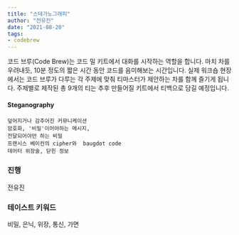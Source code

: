 ```yaml
---
title: "스테가노그래피"
author: "전유진"
date: "2021-08-20"
tags:
- codebrew
---
```


코드 브루(Code Brew)는 코드 밀 키트에서 대화를 시작하는 역할을 합니다. 
마치 차를 우려내듯, 10분 정도의 짧은 시간 동안 코드를 음미해보는 시간입니다. 
실제 워크숍 현장에서는 코드 브루가 다루는 각 주제에 맞춰 티마스터가 제안하는 차를 함께 즐기게 됩니다. 
주제별로 제작된 총 9개의 티는 추후 만들어질 키트에서 티백으로 담길 예정입니다. 

#### Steganography

    덮어지거나 감추어진 커뮤니케이션 
    암호화, '비밀'이어야하는 메시지, 
    전달되어야만 하는 비밀 
    프랜시스 베이컨의 cipher와  baugdot code
    데어터 위장술, 닫힌 정보

### 진행 
전유진 

### 테이스트 키워드  
비밀, 은닉, 위장, 통신, 가면 
